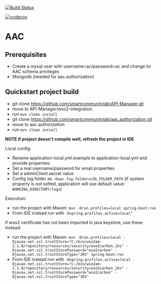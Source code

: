 [![Build Status](https://travis-ci.org/SIMPATICOProject/aac.svg?branch=master)](https://travis-ci.org/SIMPATICOProject/aac)

[![codecov](https://codecov.io/gh/SIMPATICOProject/aac/branch/master/graph/badge.svg)](https://codecov.io/gh/SIMPATICOProject/aac)

# AAC

## Prerequisites
 - Create a mysql user with username=ac/password=ac and change its AAC schema privileges
 - Mongodb (needed for aac.authorization)

## Quickstart project build
 - git clone https://github.com/smartcommunitylab/API-Manager.git
 - move to API-Manager/wso2-integration
 - run `mvn clean install`
 - git clone https://github.com/smartcommunitylab/aac.authorization.git
 - move to aac.authorization
 - run `mvn clean install`

**NOTE if project doesn't compile well, refresh the project in IDE**
 
Local config:

- Rename application-local.yml.example to application-local.yml and provide properties:
 - Set a real username/password for email properties 
 - Set a adminClient.secret value
- Config log folder as `-Daac.log.folder=LOG_FOLDER_PATH` (if system property is not setted, application will use default value: `WORKING_DIRECTORY/logs`)
 

Execution:

- run the project with Maven: ``mvn -Drun.profiles=local spring-boot:run``  
- From IDE instead run with ``-Dspring.profiles.active=local"``

if wso2 certificate has not been imported in java keystore, use these instead:

- run the project with Maven: ``mvn -Drun.profiles=local -Djavax.net.ssl.trustStore="C:/bin/wso2am-2.1.0/repository/resources/security/wso2carbon.jks" -Djavax.net.ssl.trustStorePassword="wso2carbon" -Djavax.net.ssl.trustStoreType="JKS" spring-boot:run``  
- From IDE instead run with ``-Dspring.profiles.active=local -Djavax.net.ssl.trustStore="C:/bin/wso2am-2.1.0/repository/resources/security/wso2carbon.jks" -Djavax.net.ssl.trustStorePassword="wso2carbon" -Djavax.net.ssl.trustStoreType="JKS"``


